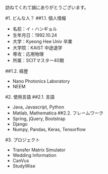 訪ねてくれて誠にありがとうございます。

#1. どんな人？
##1.1.  個人情報
- 名前：イ・ハンギョル
- 生年月日：1992.10.24
- 大学：Kyeong Hee Univ 卒業
- 大学院：KAIST 中途退学
- 専攻：応用物理
- 所属：SCITマスター40期

##1.2. 経歴
- Nano Photonics Laboratory
- NEEM

#2. 使用言語
##2.1. 言語
- Java, Javascript, Python
- Matlab, Mathematica
##2.2. フレームワーク
- Spring, jQuery, Bootstrap
- Django 
- Numpy, Pandas, Keras, Tensorflow

#3. プロジェクト
- Transfer Matrix Simulator
- Wedding Information
- CanVus
- StudyWise
